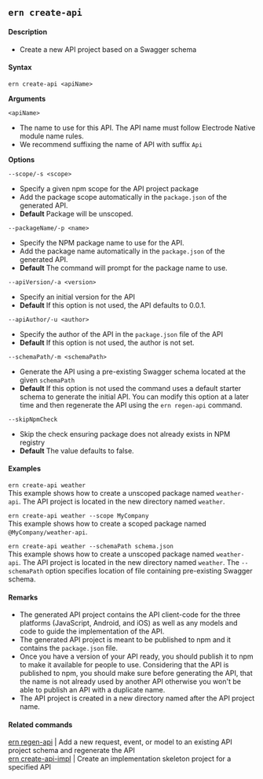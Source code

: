 ## `ern create-api`

#### Description

* Create a new API project based on a Swagger schema  

#### Syntax

`ern create-api <apiName>`  

**Arguments**

`<apiName>`

* The name to use for this API. The API name must follow Electrode Native module name rules.
* We recommend suffixing the name of API with suffix `Api`

**Options**  

`--scope/-s <scope>`

* Specify a given npm scope for the API project package  
* Add the package scope automatically in the `package.json` of the generated API.
* **Default** Package will be unscoped.

`--packageName/-p <name>`

* Specify the NPM package name to use for the API.
* Add the package name automatically in the `package.json` of the generated API.
* **Default** The command will prompt for the package name to use.

`--apiVersion/-a <version>`

* Specify an initial version for the API  
* **Default**  If this option is not used, the API defaults to 0.0.1.  

`--apiAuthor/-u <author>`

* Specify the author of the API in the `package.json` file of the API  
* **Default**  If this option is not used, the author is not set.  

`--schemaPath/-m <schemaPath>`

* Generate the API using a pre-existing Swagger schema located at the given `schemaPath`  
* **Default**  If this option is not used the command uses a default starter schema to generate the initial API. You can modify this option at a later time and then regenerate the API using the `ern regen-api` command.  

`--skipNpmCheck`
* Skip the check ensuring package does not already exists in NPM registry
* **Default** The value defaults to false. 

#### Examples

`ern create-api weather`  
This example shows how to create a unscoped package named `weather-api`. The API project is located in the new directory named `weather`.   

`ern create-api weather --scope MyCompany`  
This example shows how to create a scoped package named `@MyCompany/weather-api`.  

`ern create-api weather --schemaPath schema.json`  
This example shows how to create a unscoped package named `weather-api`. The API project is located in the new directory named `weather`. The `--schemaPath` option specifies location of file containing pre-existing Swagger schema. 


#### Remarks


* The generated API project contains the API client-code for the three platforms (JavaScript, Android, and iOS) as well as any models and code to guide the implementation of the API.  
* The generated API project is meant to be published to npm and it contains the `package.json` file.  
* Once you have a version of your API ready, you should publish it to npm to make it available for people to use. Considering that the API is published to npm, you should make sure before generating the API, that the name is not already used by another API otherwise you won't be able to publish an API with a duplicate name.  
* The API project is created in a new directory named after the API project name.  

#### Related commands

[ern regen-api] | Add a new request, event, or model to an existing API project schema and regenerate the API  
[ern create-api-impl] | Create an implementation skeleton project for a specified API

[ern regen-api]: ./regen-api.md
[ern create-api-impl]: ./create-api-impl.md